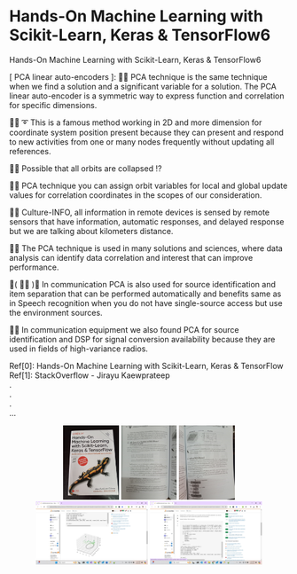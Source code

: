 # Hands-On Machine Learning with Scikit-Learn, Keras & TensorFlow6
Hands-On Machine Learning with Scikit-Learn, Keras & TensorFlow6

[ PCA linear auto-encoders ]: 🧸💬 PCA technique is the same technique when we find a solution and a significant variable for a solution. The PCA linear auto-encoder is a symmetric way to express function and correlation for specific dimensions. </br>

🐑💬 ➰ This is a famous method working in 2D and more dimension for coordinate system position present because they can present and respond to new activities from one or many nodes frequently without updating all references. </br>

🐐💬 Possible that all orbits are collapsed ⁉️ </br>

🤠💬 PCA technique you can assign orbit variables for local and global update values for correlation coordinates in the scopes of our consideration. </br>

🐯💬 Culture-INFO, all information in remote devices is sensed by remote sensors that have information, automatic responses, and delayed response but we are talking about kilometers distance. </br>

🦤💬 The PCA technique is used in many solutions and sciences, where data analysis can identify data correlation and interest that can improve performance. </br>

💃( 👩‍🏫 )💬 In communication PCA is also used for source identification and item separation that can be performed automatically and benefits same as in Speech recognition when you do not have single-source access but use the environment sources. </br>

🦁💬 In communication equipment we also found PCA for source identification and DSP for signal conversion availability because they are used in fields of high-variance radios. </br>

Ref[0]: Hands-On Machine Learning with Scikit-Learn, Keras & TensorFlow </br>
Ref[1]: StackOverflow - Jirayu Kaewprateep </br>
. </br>
. </br>
. </br>
... </br>
<p align="center" width="100%">
    <img width="20%" src="https://github.com/jkaewprateep/Reading-notes/blob/main/0123.jpg"> 
    <img width="20%" src="https://github.com/jkaewprateep/Reading-notes/blob/main/0124.jpg"> 
    <img width="20%" src="https://github.com/jkaewprateep/Reading-notes/blob/main/0125.jpg"> </br>
    <img width="40%" src="https://github.com/jkaewprateep/Reading-notes/blob/main/0126.jpg"> 
    <img width="40%" src="https://github.com/jkaewprateep/Reading-notes/blob/main/0127.jpg"> 
</p>
